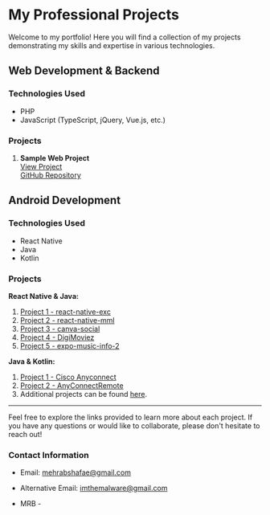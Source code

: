 # My Professional Projects

Welcome to my portfolio! Here you will find a collection of my projects demonstrating my skills and expertise in various technologies.

## Web Development & Backend

### Technologies Used
- PHP
- JavaScript (TypeScript, jQuery, Vue.js, etc.)

### Projects
1. **Sample Web Project**  
   [View Project](https://telegra.ph/%D8%B3%D8%A7%DB%8C%D8%AA-%D8%A7%D9%88%D9%84--%DA%A9%D9%88%DB%8C%DB%8C%DA%A9-%D9%85%D9%88%D8%B2%DB%8C%DA%A9-BootStrap-5--Php--Jquery--Vue-Js--Es6--Mysql-07-30)  
   [GitHub Repository](https://github.com/MehrabSp/ProJect/tree/main/)

## Android Development

### Technologies Used
- React Native
- Java
- Kotlin

### Projects
**React Native & Java:**
1. [Project 1 - react-native-exc](https://github.com/MehrabSp/react-native-exc)
2. [Project 2 - react-native-mml](https://github.com/MehrabSp/react-native-mml)
3. [Project 3 - canva-social](https://github.com/MehrabSp/canva-social)
4. [Project 4 - DigiMoviez](https://github.com/MehrabSp/DigiMoviez)
5. [Project 5 - expo-music-info-2](https://github.com/MehrabSp/expo-music-info-2)

**Java & Kotlin:**
1. [Project 1 - Cisco Anyconnect](https://github.com/MehraB832/Cisco-Anyconnect)
2. [Project 2 - AnyConnectRemote](https://github.com/MehraB832/AnyConnectRemote)
3. Additional projects can be found [here](https://github.com/orgs/Team-Ariyae/repositories).

---

Feel free to explore the links provided to learn more about each project. If you have any questions or would like to collaborate, please don't hesitate to reach out!

### Contact Information
- Email: [mehrabshafae@gmail.com](mailto:mehrabshafae@gmail.com)
- Alternative Email: [imthemalware@gmail.com](mailto:imthemalware@gmail.com)
  
- MRB -
